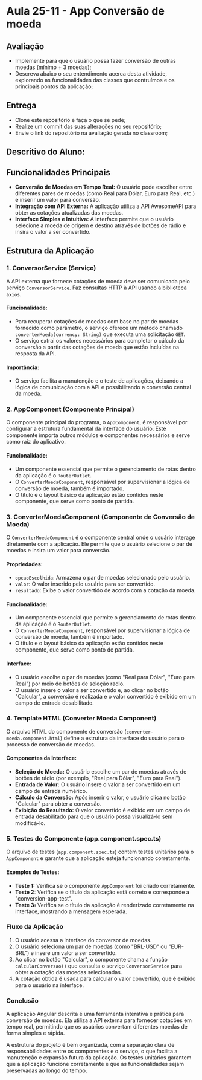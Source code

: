 # Aula 25-11 - App Conversão de moeda

## Avaliação

* Implemente para que o usuário possa fazer conversão de outras moedas (mínimo + 3 moedas);
* Descreva abaixo o seu entendimento acerca desta atividade, explorando as funcionalidades das classes que contruímos e os principais pontos da aplicação;

## Entrega

* Clone este repositório e faça o que se pede;
* Realize um commit das suas alterações no seu repositório;
* Envie o link do repositório na avaliação gerada no classroom;

## Descritivo do Aluno:


## Funcionalidades Principais

- **Conversão de Moedas em Tempo Real:** O usuário pode escolher entre diferentes pares de moedas (como Real para Dólar, Euro para Real, etc.) e inserir um valor para conversão.
- **Integração com API Externa:** A aplicação utiliza a API AwesomeAPI para obter as cotações atualizadas das moedas.
- **Interface Simples e Intuitiva:** A interface permite que o usuário selecione a moeda de origem e destino através de botões de rádio e insira o valor a ser convertido.

## Estrutura da Aplicação

### 1. **ConversorService (Serviço)**
A API externa que fornece cotações de moeda deve ser comunicada pelo serviço `ConversorService`. Faz consultas HTTP à API usando a biblioteca `axios`.

#### Funcionalidade:
- Para recuperar cotações de moedas com base no par de moedas fornecido como parâmetro, o serviço oferece um método chamado `converterMoeda(currency: String)` que executa uma solicitação `GET`. 
- O serviço extrai os valores necessários para completar o cálculo da conversão a partir das cotações de moeda que estão incluídas na resposta da API.

#### Importância:
- O serviço facilita a manutenção e o teste de aplicações, deixando a lógica de comunicação com a API e possibilitando a conversão central da moeda.

### 2. **AppComponent (Componente Principal)**
O componente principal do programa, o `AppComponent`, é responsável por configurar a estrutura fundamental da interface do usuário. Este componente importa outros módulos e componentes necessários e serve como raiz do aplicativo.

#### Funcionalidade:
- Um componente essencial que permite o gerenciamento de rotas dentro da aplicação é o `RouterOutlet`.
- O `ConverterMoedaComponent`, responsável por supervisionar a lógica de conversão de moeda, também é importado.
- O título e o layout básico da aplicação estão contidos neste componente, que serve como ponto de partida.

### 3. **ConverterMoedaComponent (Componente de Conversão de Moeda)**
O `ConverterMoedaComponent` é o componente central onde o usuário interage diretamente com a aplicação. Ele permite que o usuário selecione o par de moedas e insira um valor para conversão.

#### Propriedades:
- `opcaoEscolhida`: Armazena o par de moedas selecionado pelo usuário.
- `valor`: O valor inserido pelo usuário para ser convertido.
- `resultado`: Exibe o valor convertido de acordo com a cotação da moeda.

#### Funcionalidade:
- Um componente essencial que permite o gerenciamento de rotas dentro da aplicação é o `RouterOutlet`.
- O `ConverterMoedaComponent`, responsável por supervisionar a lógica de conversão de moeda, também é importado.
- O título e o layout básico da aplicação estão contidos neste componente, que serve como ponto de partida.

#### Interface:
- O usuário escolhe o par de moedas (como "Real para Dólar", "Euro para Real") por meio de botões de seleção radio.
- O usuário insere o valor a ser convertido e, ao clicar no botão "Calcular", a conversão é realizada e o valor convertido é exibido em um campo de entrada desabilitado.

### 4. **Template HTML (Converter Moeda Component)**
O arquivo HTML do componente de conversão (`converter-moeda.component.html`) define a estrutura da interface do usuário para o processo de conversão de moedas.

#### Componentes da Interface:
- **Seleção de Moeda:** O usuário escolhe um par de moedas através de botões de rádio (por exemplo, "Real para Dólar", "Euro para Real").
- **Entrada de Valor:** O usuário insere o valor a ser convertido em um campo de entrada numérico.
- **Cálculo da Conversão:** Após inserir o valor, o usuário clica no botão "Calcular" para obter a conversão.
- **Exibição do Resultado:** O valor convertido é exibido em um campo de entrada desabilitado para que o usuário possa visualizá-lo sem modificá-lo.

### 5. **Testes do Componente (app.component.spec.ts)**
O arquivo de testes (`app.component.spec.ts`) contém testes unitários para o `AppComponent` e garante que a aplicação esteja funcionando corretamente.

#### Exemplos de Testes:
- **Teste 1:** Verifica se o componente `AppComponent` foi criado corretamente.
- **Teste 2:** Verifica se o título da aplicação está correto e corresponde a "conversion-app-test".
- **Teste 3:** Verifica se o título da aplicação é renderizado corretamente na interface, mostrando a mensagem esperada.

### Fluxo da Aplicação

1. O usuário acessa a interface do conversor de moedas.
2. O usuário seleciona um par de moedas (como "BRL-USD" ou "EUR-BRL") e insere um valor a ser convertido.
3. Ao clicar no botão "Calcular", o componente chama a função `calcularConversao()` que consulta o serviço `ConversorService` para obter a cotação das moedas selecionadas.
4. A cotação obtida é usada para calcular o valor convertido, que é exibido para o usuário na interface.

### Conclusão

A aplicação Angular descrita é uma ferramenta interativa e prática para conversão de moedas. Ela utiliza a API externa para fornecer cotações em tempo real, permitindo que os usuários convertam diferentes moedas de forma simples e rápida.

A estrutura do projeto é bem organizada, com a separação clara de responsabilidades entre os componentes e o serviço, o que facilita a manutenção e expansão futura da aplicação. Os testes unitários garantem que a aplicação funcione corretamente e que as funcionalidades sejam preservadas ao longo do tempo.
